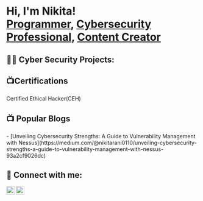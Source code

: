 <h1>Hi, I'm Nikita! <br/><a href="https://github.com/nikitarani0">Programmer</a>, <a href="https://www.linkedin.com/in/nikita-rani-a9686b217/">Cybersecurity Professional</a>, <a href="https://medium.com/@nikitarani0110">Content Creator</a></h1>

<h2>👨‍💻 Cyber Security Projects:</h2>
<!--
- <b>PowerShell</b>
  - [Windows EventLog: Failed RDP Logins Source IP to full GeoData Conversion](https://github.com/joshmadakor1/Sentinel-Lab)
  - [JWipe (Disk Wiping Utility)](https://github.com/joshmadakor1/Jwipe.PowerShell)
  - [Active Directory Bulk User Creation](https://github.com/joshmadakor1/AD_PS)
  - [FIM (File Integrity Monitor)](https://github.com/joshmadakor1/PowerShell-Integrity-FIM)
- <b>C# (.NET Desktop Applications)</b>
  - [Ransomware Proof of Concept (Encrypter)](https://github.com/joshmadakor1/EncrypterPOC)
  - [Ransomware Proof of Concept (Decrypter)](https://github.com/joshmadakor1/DecrypterPOC)
  - [Keylogger with Email Capability](https://github.com/joshmadakor1/Key-Logger-With-Email)
- <b>Python</b>
  - [Package Delivery Application (Datastructures and Algorithms Demo)](https://github.com/joshmadakor1/Package-Delivery-Pathfinding-Algorithm)
  -->
<h2>📺Certifications</h2>
 Certified Ethical Hacker(CEH)
<h2>📺 Popular Blogs</h2>
- [Unveiling Cybersecurity Strengths: A Guide to Vulnerability Management with Nessus](https://medium.com/@nikitarani0110/unveiling-cybersecurity-strengths-a-guide-to-vulnerability-management-with-nessus-93a2cf9026dc)
<!--
- [How to get into Cybersecurity Starting From Zero](https://www.youtube.com/watch?v=a83ASGn_V_s)
- [A Day in the Life of a Cybersecurity Anayst](https://www.youtube.com/watch?v=uHy3oM7NnoU)
- [How to Create a KeyLogger (C#)](https://www.youtube.com/watch?v=N-L9hklSlNk)
- [Ransomware Demonstration (C#)](https://www.youtube.com/watch?v=OfvdQeh79s0)
- [Is WGU Legit?](https://www.youtube.com/watch?v=E2MwRWxDBkA)
--> 
  
<h2> 🤳 Connect with me:</h2>

[<img align="left" alt="Nikita | LinkedIn" width="22px" src="https://cdn.jsdelivr.net/npm/simple-icons@v3/icons/linkedin.svg" />][linkedin]
[<img align="left" alt="Nikita | Instagram" width="22px" src="https://cdn.jsdelivr.net/npm/simple-icons@v3/icons/instagram.svg" />][instagram]

[instagram]: https://www.instagram.com/_nikita.01/
[linkedin]: https://www.linkedin.com/in/nikita-rani-a9686b217/

<!--
**joshmadakor1/joshmadakor1** is a ✨ _special_ ✨ repository because its `README.md` (this file) appears on your GitHub profile.

Here are some ideas to get you started:

- 🔭 I’m currently working on ...
- 🌱 I’m currently learning ...
- 👯 I’m looking to collaborate on ...
- 🤔 I’m looking for help with ...
- 💬 Ask me about ...
- 📫 How to reach me: ...
- 😄 Pronouns: ...
- ⚡ Fun fact: ...
-->

